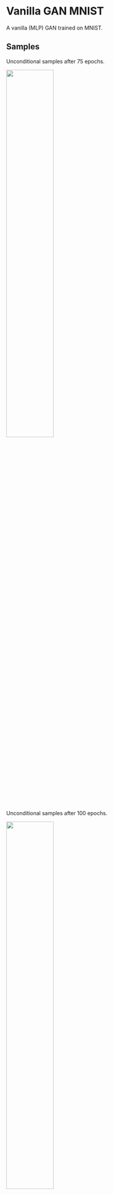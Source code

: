 # Vanilla GAN MNIST

A vanilla (MLP) GAN trained on MNIST. 

## Samples

Unconditional samples after 75 epochs.

<img src='https://i.ibb.co/zRCxLfN/64ce01fc-3c30-4126-80a4-2662ec965925.png' width=50%>

Unconditional samples after 100 epochs.

<img src='https://i.ibb.co/sKySk9B/205d7f31-5d97-45dc-9fe7-5eb575db403e.png' width=50%>
